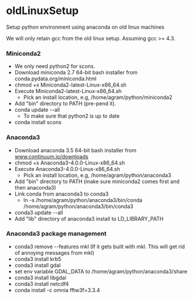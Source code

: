 # oldLinuxSetup

Setup python environment using anaconda on old linux machines

We will only retain gcc from the old linux setup. Assuming gcc >= 4.3.

### Miniconda2

- We only need python2 for scons.
- Download miniconda 2.7 64-bit bash installer from conda.pydata.org/miniconda.html
- chmod +x Miniconda2-latest-Linux-x86_64.sh
- Execute Miniconda2-latest-Linux-x86_64.sh 
   - Pick an install location, e.g, /home/agram/python/miniconda2
- Add "bin" directory to PATH (pre-pend it).
- conda update --all 
   - To make sure that python2 is up to date
- conda install scons


### Anaconda3

- Download anaconda 3.5 64-bit bash installer from www.continuum.io/downloads
- chmod +x Anaconda3-4.0.0-Linux-x86_64.sh
- Execute Anaconda3-4.0.0-Linux-x86_64.sh
   - Pick an install location, e.g, /home/agram/python/anaconda3
- Add "bin" directory to PATH (make sure miniconda2 comes first and then anaconda3)
- Link conda from anaconda3 to conda3
    - ln -s /home/agram/python/anaconda3/bin/conda /home/agram/python/anaconda3/bin/conda3
- conda3 update --all
- Add "lib" directory of anaconda3 install to LD_LIBRARY_PATH

### Anaconda3 package management

- conda3 remove --features mkl   (If it gets built with mkl. This will get rid of annoying messages from mkl)
- conda3 install krb5
- conda3 install gdal
 - set env variable GDAL_DATA to /home/agram/python/anaconda3/share
- conda3 install libgdal
- conda3 install netcdf4
- conda install -c omnia fftw3f=3.3.4
  
